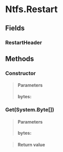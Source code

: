 ﻿


# Ntfs.Restart

## Fields

### RestartHeader

## Methods


### Constructor

> #### Parameters
> **bytes:** 


### Get(System.Byte[])

> #### Parameters
> **bytes:** 

> #### Return value
> 